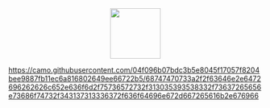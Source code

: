 <div id="header" align="center">
  <img src="https://camo.githubusercontent.com/04f096b07bdc3b5e8045f17057f8204bee9887fb11ec6a816802649ee66722b5/68747470733a2f2f63646e2e6472696262626c652e636f6d2f75736572732f313035393538332f73637265656e73686f74732f343137313336372f636f64696e672d667265616b2e676966
" width="100"/>
</div>




https://camo.githubusercontent.com/04f096b07bdc3b5e8045f17057f8204bee9887fb11ec6a816802649ee66722b5/68747470733a2f2f63646e2e6472696262626c652e636f6d2f75736572732f313035393538332f73637265656e73686f74732f343137313336372f636f64696e672d667265616b2e676966
